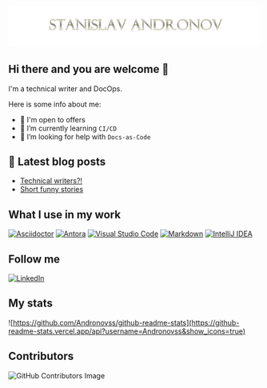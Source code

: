 ![Header](https://github.com/Andronovss/andronovss/blob/main/assets/header.jpg)

## Hi there and you are welcome 👋

I'm a technical writer and DocOps.

Here is some info about me:

- 🔭 I'm open to offers
- 🌱 I’m currently learning `CI/CD`
- 🤔 I’m looking for help with `Docs-as-Code`

## 📕 Latest blog posts

<!-- BLOG-POST-LIST:START -->
- [Technical writers?!](https://dev.to/andronovss/-47n)
- [Short funny stories](https://zen.yandex.ru/id/5cb37467421c3400b3af4cab)
<!-- BLOG-POST-LIST:END -->

## What I use in my work

[![Asciidoctor](https://img.shields.io/badge/-asciidoctor-276A9C?style=for-the-badge&logo=asciidoctor)](https://asciidoctor.org/) [![Antora](https://img.shields.io/badge/-antora-D84E1F?style=for-the-badge&logo=antora)](https://antora.org/) [![Visual Studio Code](https://img.shields.io/badge/-visual--studio--code-2C2C32?style=for-the-badge&logo=visual-studio-code)](https://code.visualstudio.com/) [![Markdown](https://img.shields.io/badge/Markdown-000000?style=for-the-badge&logo=markdown&logoColor=white)](https://www.markdownguide.org/) [![IntelliJ IDEA](https://img.shields.io/badge/IntelliJ_IDEA-000000.svg?style=for-the-badge&logo=intellij-idea&logoColor=white)](https://www.jetbrains.com/idea/)

## Follow me

[![LinkedIn](https://img.shields.io/badge/-linkedin-2C5EBE?style=for-the-badge&logo=linkedin)](https://www.linkedin.com/in/andronov-stanislav/?locale=en_US)

## My stats

![https://github.com/Andronovss/github-readme-stats](https://github-readme-stats.vercel.app/api?username=Andronovss&show_icons=true)

## Contributors

![GitHub Contributors Image](https://contrib.rocks/image?repo=Andronovss/Andronovss)

